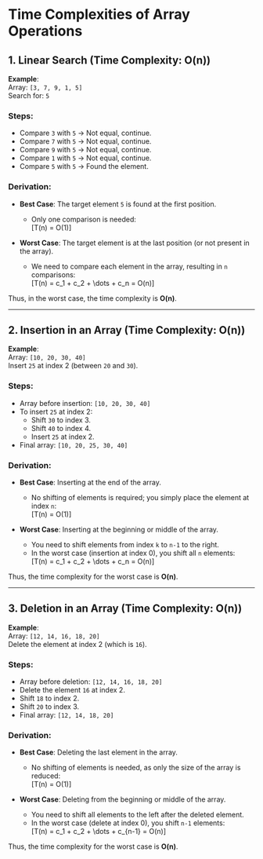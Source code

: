 
# Time Complexities of Array Operations

## 1. Linear Search (Time Complexity: O(n))

**Example**:  
Array: `[3, 7, 9, 1, 5]`  
Search for: `5`

### Steps:
- Compare `3` with `5` → Not equal, continue.
- Compare `7` with `5` → Not equal, continue.
- Compare `9` with `5` → Not equal, continue.
- Compare `1` with `5` → Not equal, continue.
- Compare `5` with `5` → Found the element.

### Derivation:
- **Best Case**: The target element `5` is found at the first position.
  - Only one comparison is needed:  
    \[T(n) = O(1)\]

- **Worst Case**: The target element is at the last position (or not present in the array).
  - We need to compare each element in the array, resulting in `n` comparisons:  
    \[T(n) = c_1 + c_2 + \dots + c_n = O(n)\]

Thus, in the worst case, the time complexity is **O(n)**.

---

## 2. Insertion in an Array (Time Complexity: O(n))

**Example**:  
Array: `[10, 20, 30, 40]`  
Insert `25` at index 2 (between `20` and `30`).

### Steps:
- Array before insertion: `[10, 20, 30, 40]`
- To insert `25` at index 2:
  - Shift `30` to index 3.
  - Shift `40` to index 4.
  - Insert `25` at index 2.
- Final array: `[10, 20, 25, 30, 40]`

### Derivation:
- **Best Case**: Inserting at the end of the array.
  - No shifting of elements is required; you simply place the element at index `n`:  
    \[T(n) = O(1)\]

- **Worst Case**: Inserting at the beginning or middle of the array.
  - You need to shift elements from index `k` to `n-1` to the right.
  - In the worst case (insertion at index 0), you shift all `n` elements:  
    \[T(n) = c_1 + c_2 + \dots + c_n = O(n)\]

Thus, the time complexity for the worst case is **O(n)**.

---

## 3. Deletion in an Array (Time Complexity: O(n))

**Example**:  
Array: `[12, 14, 16, 18, 20]`  
Delete the element at index 2 (which is `16`).

### Steps:
- Array before deletion: `[12, 14, 16, 18, 20]`
- Delete the element `16` at index 2.
- Shift `18` to index 2.
- Shift `20` to index 3.
- Final array: `[12, 14, 18, 20]`

### Derivation:
- **Best Case**: Deleting the last element in the array.
  - No shifting of elements is needed, as only the size of the array is reduced:  
    \[T(n) = O(1)\]

- **Worst Case**: Deleting from the beginning or middle of the array.
  - You need to shift all elements to the left after the deleted element.
  - In the worst case (delete at index 0), you shift `n-1` elements:  
    \[T(n) = c_1 + c_2 + \dots + c_{n-1} = O(n)\]

Thus, the time complexity for the worst case is **O(n)**.

